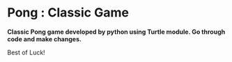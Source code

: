 # Pong : Classic Game

**Classic Pong game developed by python using Turtle module.
Go through code and make changes.**

Best of Luck!

